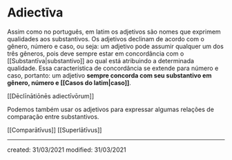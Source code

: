# Adiectīva
Assim como no português, em latim os adjetivos são nomes que exprimem qualidades aos substantivos. Os adjetivos declinam de acordo com o gênero, número e caso, ou seja: um adjetivo pode assumir qualquer um dos três gêneros, pois deve sempre estar em concordância com o [[Substantīva|substantivo]] ao qual está atribuindo a determinada qualidade. Essa característica de concordância se extende para número e caso, portanto: um adjetivo **sempre concorda com seu substantivo em gênero, número e [[Casos do latim|caso]]**.

[[Dēclīnātiōnēs adiectīvōrum]]

Podemos também usar os adjetivos para expressar algumas relações de comparação entre substantivos.

[[Comparātīvus]]
[[Superlātīvus]]

---

created: 31/03/2021
modified: 31/03/2021
